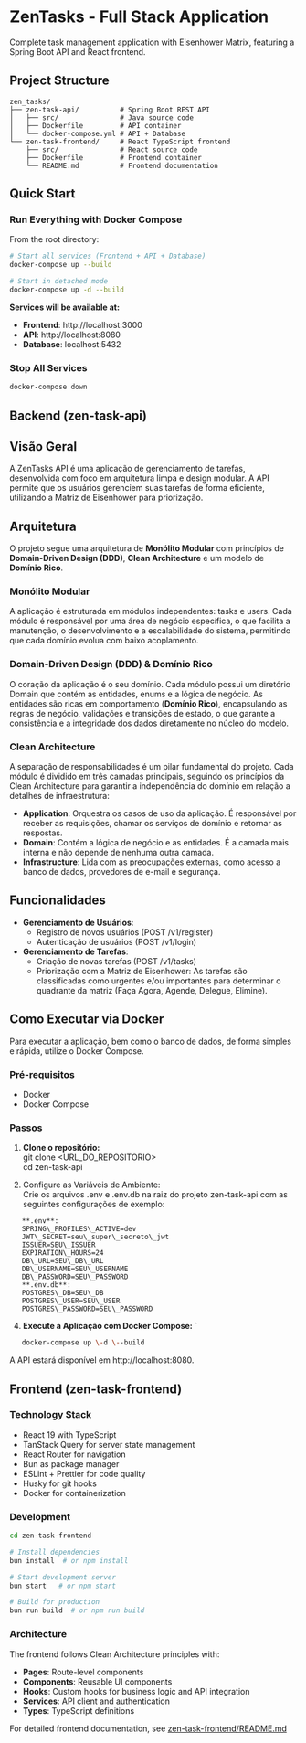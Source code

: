 # **ZenTasks - Full Stack Application**

Complete task management application with Eisenhower Matrix, featuring a Spring Boot API and React frontend.

## **Project Structure**

```
zen_tasks/
├── zen-task-api/          # Spring Boot REST API
│   ├── src/               # Java source code
│   ├── Dockerfile         # API container
│   └── docker-compose.yml # API + Database
└── zen-task-frontend/     # React TypeScript frontend
    ├── src/               # React source code
    ├── Dockerfile         # Frontend container
    └── README.md          # Frontend documentation
```

## **Quick Start**

### **Run Everything with Docker Compose**

From the root directory:

```bash
# Start all services (Frontend + API + Database)
docker-compose up --build

# Start in detached mode
docker-compose up -d --build
```

**Services will be available at:**
- **Frontend**: http://localhost:3000
- **API**: http://localhost:8080
- **Database**: localhost:5432

### **Stop All Services**

```bash
docker-compose down
```

## **Backend (zen-task-api)**

## **Visão Geral**

A ZenTasks API é uma aplicação de gerenciamento de tarefas, desenvolvida com foco em arquitetura limpa e design modular. A API permite que os usuários gerenciem suas tarefas de forma eficiente, utilizando a Matriz de Eisenhower para priorização.

## **Arquitetura**

O projeto segue uma arquitetura de **Monólito Modular** com princípios de **Domain-Driven Design (DDD)**, **Clean Architecture** e um modelo de **Domínio Rico**.

### **Monólito Modular**

A aplicação é estruturada em módulos independentes: tasks e users. Cada módulo é responsável por uma área de negócio específica, o que facilita a manutenção, o desenvolvimento e a escalabilidade do sistema, permitindo que cada domínio evolua com baixo acoplamento.

### **Domain-Driven Design (DDD) & Domínio Rico**

O coração da aplicação é o seu domínio. Cada módulo possui um diretório Domain que contém as entidades, enums e a lógica de negócio. As entidades são ricas em comportamento (**Domínio Rico**), encapsulando as regras de negócio, validações e transições de estado, o que garante a consistência e a integridade dos dados diretamente no núcleo do modelo.

### **Clean Architecture**

A separação de responsabilidades é um pilar fundamental do projeto. Cada módulo é dividido em três camadas principais, seguindo os princípios da Clean Architecture para garantir a independência do domínio em relação a detalhes de infraestrutura:

* **Application**: Orquestra os casos de uso da aplicação. É responsável por receber as requisições, chamar os serviços de domínio e retornar as respostas.  
* **Domain**: Contém a lógica de negócio e as entidades. É a camada mais interna e não depende de nenhuma outra camada.  
* **Infrastructure**: Lida com as preocupações externas, como acesso a banco de dados, provedores de e-mail e segurança.

## **Funcionalidades**

* **Gerenciamento de Usuários**:  
  * Registro de novos usuários (POST /v1/register)  
  * Autenticação de usuários (POST /v1/login)  
* **Gerenciamento de Tarefas**:  
  * Criação de novas tarefas (POST /v1/tasks)  
  * Priorização com a Matriz de Eisenhower: As tarefas são classificadas como urgentes e/ou importantes para determinar o quadrante da matriz (Faça Agora, Agende, Delegue, Elimine).

## **Como Executar via Docker**

Para executar a aplicação, bem como o banco de dados, de forma simples e rápida, utilize o Docker Compose.

### **Pré-requisitos**

* Docker  
* Docker Compose

### **Passos**

1. **Clone o repositório:**  
   git clone \<URL\_DO\_REPOSITORIO\>  
   cd zen-task-api

2. Configure as Variáveis de Ambiente:  
   Crie os arquivos .env e .env.db na raiz do projeto zen-task-api com as seguintes configurações de exemplo:  
```text
   **.env**:  
   SPRING\_PROFILES\_ACTIVE=dev  
   JWT\_SECRET=seu\_super\_secreto\_jwt  
   ISSUER=SEU\_ISSUER  
   EXPIRATION\_HOURS=24  
   DB\_URL=SEU\_DB\_URL  
   DB\_USERNAME=SEU\_USERNAME  
   DB\_PASSWORD=SEU\_PASSWORD  
   **.env.db**:  
   POSTGRES\_DB=SEU\_DB  
   POSTGRES\_USER=SEU\_USER  
   POSTGRES\_PASSWORD=SEU\_PASSWORD
```

4. **Execute a Aplicação com Docker Compose:**  `
```bash
   docker-compose up \-d \--build
```

   A API estará disponível em http://localhost:8080.

## **Frontend (zen-task-frontend)**

### **Technology Stack**
- React 19 with TypeScript
- TanStack Query for server state management
- React Router for navigation
- Bun as package manager
- ESLint + Prettier for code quality
- Husky for git hooks
- Docker for containerization

### **Development**

```bash
cd zen-task-frontend

# Install dependencies
bun install  # or npm install

# Start development server
bun start   # or npm start

# Build for production
bun run build  # or npm run build
```

### **Architecture**
The frontend follows Clean Architecture principles with:
- **Pages**: Route-level components
- **Components**: Reusable UI components
- **Hooks**: Custom hooks for business logic and API integration
- **Services**: API client and authentication
- **Types**: TypeScript definitions

For detailed frontend documentation, see [zen-task-frontend/README.md](./zen-task-frontend/README.md)
